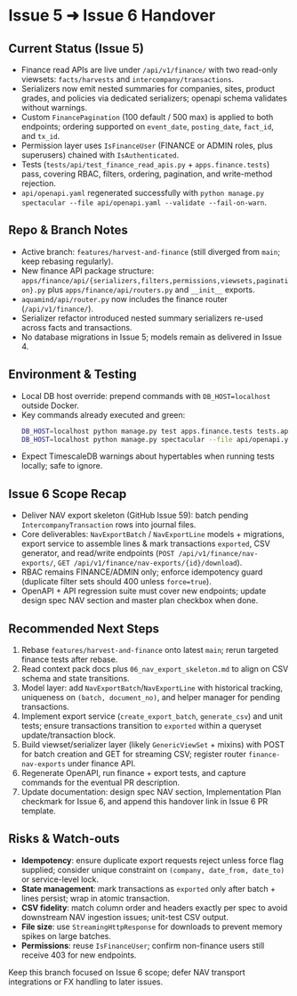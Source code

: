 # Issue 5 ➜ Issue 6 Handover

## Current Status (Issue 5)
- Finance read APIs are live under `/api/v1/finance/` with two read-only viewsets: `facts/harvests` and `intercompany/transactions`.
- Serializers now emit nested summaries for companies, sites, product grades, and policies via dedicated serializers; openapi schema validates without warnings.
- Custom `FinancePagination` (100 default / 500 max) is applied to both endpoints; ordering supported on `event_date`, `posting_date`, `fact_id`, and `tx_id`.
- Permission layer uses `IsFinanceUser` (FINANCE or ADMIN roles, plus superusers) chained with `IsAuthenticated`.
- Tests (`tests/api/test_finance_read_apis.py` + `apps.finance.tests`) pass, covering RBAC, filters, ordering, pagination, and write-method rejection.
- `api/openapi.yaml` regenerated successfully with `python manage.py spectacular --file api/openapi.yaml --validate --fail-on-warn`.

## Repo & Branch Notes
- Active branch: `features/harvest-and-finance` (still diverged from `main`; keep rebasing regularly).
- New finance API package structure: `apps/finance/api/{serializers,filters,permissions,viewsets,pagination}.py` plus `apps/finance/api/routers.py` and `__init__` exports.
- `aquamind/api/router.py` now includes the finance router (`/api/v1/finance/`).
- Serializer refactor introduced nested summary serializers re-used across facts and transactions.
- No database migrations in Issue 5; models remain as delivered in Issue 4.

## Environment & Testing
- Local DB host override: prepend commands with `DB_HOST=localhost` outside Docker.
- Key commands already executed and green:
  ```bash
  DB_HOST=localhost python manage.py test apps.finance.tests tests.api.test_finance_read_apis
  DB_HOST=localhost python manage.py spectacular --file api/openapi.yaml --validate --fail-on-warn
  ```
- Expect TimescaleDB warnings about hypertables when running tests locally; safe to ignore.

## Issue 6 Scope Recap
- Deliver NAV export skeleton (GitHub Issue 59): batch pending `IntercompanyTransaction` rows into journal files.
- Core deliverables: `NavExportBatch` / `NavExportLine` models + migrations, export service to assemble lines & mark transactions `exported`, CSV generator, and read/write endpoints (`POST /api/v1/finance/nav-exports/`, `GET /api/v1/finance/nav-exports/{id}/download`).
- RBAC remains FINANCE/ADMIN only; enforce idempotency guard (duplicate filter sets should 400 unless `force=true`).
- OpenAPI + API regression suite must cover new endpoints; update design spec NAV section and master plan checkbox when done.

## Recommended Next Steps
1. Rebase `features/harvest-and-finance` onto latest `main`; rerun targeted finance tests after rebase.
2. Read context pack docs plus `06_nav_export_skeleton.md` to align on CSV schema and state transitions.
3. Model layer: add `NavExportBatch`/`NavExportLine` with historical tracking, uniqueness on `(batch, document_no)`, and helper manager for pending transactions.
4. Implement export service (`create_export_batch`, `generate_csv`) and unit tests; ensure transactions transition to `exported` within a queryset update/transaction block.
5. Build viewset/serializer layer (likely `GenericViewSet` + mixins) with POST for batch creation and GET for streaming CSV; register router `finance-nav-exports` under finance API.
6. Regenerate OpenAPI, run finance + export tests, and capture commands for the eventual PR description.
7. Update documentation: design spec NAV section, Implementation Plan checkmark for Issue 6, and append this handover link in Issue 6 PR template.

## Risks & Watch-outs
- **Idempotency**: ensure duplicate export requests reject unless force flag supplied; consider unique constraint on `(company, date_from, date_to)` or service-level lock.
- **State management**: mark transactions as `exported` only after batch + lines persist; wrap in atomic transaction.
- **CSV fidelity**: match column order and headers exactly per spec to avoid downstream NAV ingestion issues; unit-test CSV output.
- **File size**: use `StreamingHttpResponse` for downloads to prevent memory spikes on large batches.
- **Permissions**: reuse `IsFinanceUser`; confirm non-finance users still receive 403 for new endpoints.

Keep this branch focused on Issue 6 scope; defer NAV transport integrations or FX handling to later issues.
